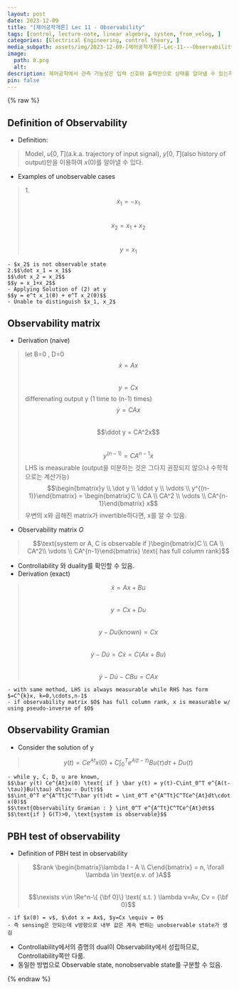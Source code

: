 ```yaml
---
layout: post
date: 2023-12-09
title: "[제어공학개론] Lec 11 - Observability"
tags: [control, lecture-note, linear algebra, system, from_velog, ]
categories: [Electrical Engineering, control theory, ]
media_subpath: assets/img/2023-12-09-[제어공학개론]-Lec-11---Observability.md
image:
  path: 0.png
  alt:  
description: 제어공학에서 관측 가능성은 입력 신호와 출력만으로 상태를 알아낼 수 있는지를 정의하며, 관측 가능성 행렬과 그람 행렬을 통해 시스템의 관측 가능성을 평가할 수 있다. PBH 테스트는 고유값에 대해 행렬의 랭크를 확인하여 관측 불가능한 상태를 식별하는 방법이다.
pin: false
---
```



{% raw %}


## Definition of Observability

- Definition:

> Model, $u[0,T]$(a.k.a. trajectory of input signal), $y[0,T]$(also history of output)만을 이용하여 $x(0)$를 알아낼 수 있다.

- Examples of unobservable cases

> 1.$$\dot x_1 = -x_1$$  
> $$\dot x_2 = x_1+x_2$$  
> $$y = x_1$$

	- $x_2$ is not observable state
	2.$$\dot x_1 = x_1$$
	$$\dot x_2 = x_2$$
	$$y = x_1+x_2$$
	- Applying Solution of (2) at y
	$$y = e^t x_1(0) + e^T x_2(0)$$
	- Unable to distinguish $x_1, x_2$

## Observability matrix

- Derivation (naive)

> let B=0 , D=0  
> $$\dot x = Ax$$  
> $$y = Cx$$differenating output y (1 time to (n-1) times)  
> $$\dot y = CAx$$  
> $$\ddot y = CA^2x$$  
> $$y^{(n-1)} = CA^{n-1}x$$LHS is measurable (output을 미분하는 것은 그다지 권장되지 않으나 수학적으로는 계산가능)  
> $$\begin{bmatrix}y \\ \dot y \\ \ddot y \\ \vdots \\ y^{(n-1)}\end{bmatrix} = \begin{bmatrix}C \\ CA \\ CA^2 \\ \vdots \\ CA^{n-1}\end{bmatrix} x$$우변의 x와 곱해진 matrix가 invertible하다면, x를 알 수 있음.

- Observability matrix $O$

> $$\text{system or A, C is observable if }\begin{bmatrix}C \\ CA \\ CA^2\\ \vdots \\ CA^{n-1}\end{bmatrix} \text{ has full column rank}$$

- Controllability 와 duality를 확인할 수 있음.
- Derivation (exact)

> $$\dot x = Ax+Bu$$  
> $$y =Cx+Du$$  
> $$y-Du\text{(known)} = Cx$$  
> $$\dot y - D\dot u = C\dot x = C(Ax+Bu)$$  
> $$\dot y - D\dot u - CBu = CAx$$

	- with same method, LHS is always measurable while RHS has form $=C^{k}x, k=0,\cdots,n-1$
	- if observability matrix $O$ has full column rank, x is measurable w/ using pseudo-inverse of $O$

## Observability Gramian

- Consider the solution of y

> $$y(t) = Ce^{At}x(0) + C\int_0^T e^{A(t-\tau)}Bu(\tau) d\tau + Du(t)$$

	- while y, C, D, u are known,
	$$\bar y(t) Ce^{At}x(0) \text{ if } \bar y(t) = y(t)-C\int_0^T e^{A(t-\tau)}Bu(\tau) d\tau - Du(t)$$
	$$\int_0^T e^{A^Tt}C^T\bar y(t)dt = \int_0^T e^{A^Tt}C^TCe^{At}dt\cdot x(0)$$
	$$\text{Observability Gramian : } \int_0^T e^{A^Tt}C^TCe^{At}dt$$
	$$\text{if } G(T)>0, \text{system is observable}$$

## PBH test of observability

- Definition of PBH test in observability

> $$rank \begin{bmatrix}\lambda I - A \\ C\end{bmatrix} = n, \forall \lambda \in \text{e.v. of }A$$  
> $$\nexists v\in \Re^n-\{ {\bf 0}\} \text{ s.t. } \lambda v=Av, Cv = {\bf 0}$$

	- if $x(0) = v$, $\dot x = Ax$, $y=Cx \equiv = 0$
	- 즉 sensing은 안되는데 v방향으로 내부 값은 계속 변하는 unobservable state가 생김
- Controllability에서의 증명의 dual이 Observability에서 성립하므로, Controllability쪽만 다룸.
- 동일한 방법으로 Observable state, nonobservable state를 구분할 수 있음.

{% endraw %}


